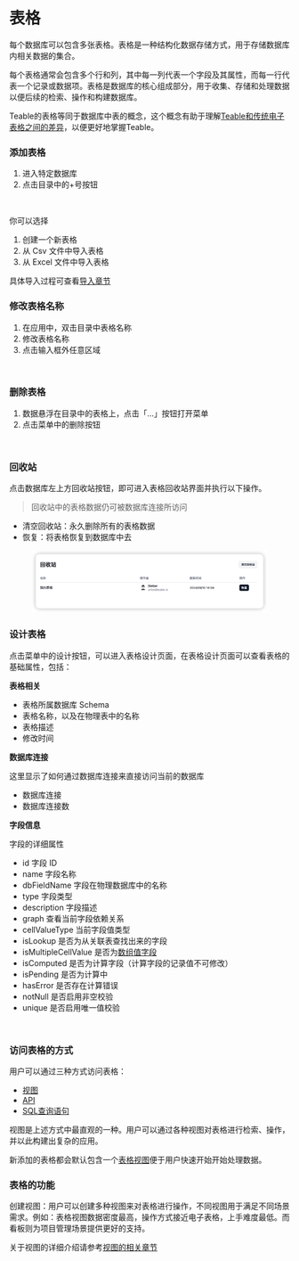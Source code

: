 # 表格

每个数据库可以包含多张表格。表格是一种结构化数据存储方式，用于存储数据库内相关数据的集合。 &#x20;

每个表格通常会包含多个行和列，其中每一列代表一个字段及其属性，而每一行代表一个记录或数据项。表格是数据库的核心组成部分，用于收集、存储和处理数据以便后续的检索、操作和构建数据库。

Teable的表格等同于数据库中表的概念，这个概念有助于理解[Teable和传统电子表格之间的差异](../../heng-xiang-dui-bi/teable-shu-ju-biao-he-dian-zi-biao-ge-de-cha-yi.md)，以便更好地掌握Teable。

### 添加表格

1. 进入特定数据库
2. 点击目录中的+号按钮

<figure><img src="../../.gitbook/assets/image (13).png" alt="" width="320"><figcaption></figcaption></figure>

你可以选择

1. 创建一个新表格
2. 从  Csv 文件中导入表格
3. 从 Excel 文件中导入表格

具体导入过程可查看[导入章节](dao-ru.md)

### 修改表格名称

1. 在应用中，双击目录中表格名称
2. 修改表格名称
3. 点击输入框外任意区域

<figure><img src="../../.gitbook/assets/image (14).png" alt="" width="317"><figcaption></figcaption></figure>

### 删除表格

1. 数据悬浮在目录中的表格上，点击「…」按钮打开菜单
2. 点击菜单中的删除按钮

<figure><img src="../../.gitbook/assets/image (15).png" alt="" width="315"><figcaption></figcaption></figure>



### 回收站

点击数据库左上方回收站按钮，即可进入表格回收站界面并执行以下操作。

> 回收站中的表格数据仍可被数据库连接所访问

* 清空回收站：永久删除所有的表格数据
* 恢复：将表格恢复到数据库中去

<figure><img src="../../.gitbook/assets/image (5) (1).png" alt=""><figcaption></figcaption></figure>

### 设计表格

点击菜单中的设计按钮，可以进入表格设计页面，在表格设计页面可以查看表格的基础属性，包括：

**表格相关**

* 表格所属数据库 Schema
* 表格名称，以及在物理表中的名称
* 表格描述
* 修改时间

**数据库连接**

这里显示了如何通过数据库连接来直接访问当前的数据库

* 数据库连接
* 数据库连接数

**字段信息**

字段的详细属性

* id 字段 ID
* name 字段名称
* dbFieldName 字段在物理数据库中的名称
* type 字段类型
* description 字段描述
* graph 查看当前字段依赖关系
* cellValueType 当前字段值类型
* isLookup 是否为从关联表查找出来的字段
* isMultipleCellValue 是否为[数组值字段](../zi-duan/tong-yong/dan-zhi-yu-duo-zhi.md)
* isComputed 是否为计算字段（计算字段的记录值不可修改）
* isPending 是否为计算中
* hasError 是否存在计算错误
* notNull 是否启用非空校验
* unique 是否启用唯一值校验

<figure><img src="../../.gitbook/assets/image (17).png" alt=""><figcaption></figcaption></figure>

### 访问表格的方式

用户可以通过三种方式访问表格：

* [视图](../shi-tu/)
* [API](../../kai-fa-zhe/api/)
* [SQL查询语句](../../kai-fa-zhe/shu-ju-ku-lian-jie.md)

视图是上述方式中最直观的一种。用户可以通过各种视图对表格进行检索、操作，并以此构建出复杂的应用。

新添加的表格都会默认包含一个[表格视图](../shi-tu/biao-ge-shi-tu.md)便于用户快速开始开始处理数据。

### 表格的功能

创建视图：用户可以创建多种视图来对表格进行操作，不同视图用于满足不同场景需求。例如：表格视图数据密度最高，操作方式接近电子表格，上手难度最低。而看板则为项目管理场景提供更好的支持。

关于视图的详细介绍请参考[视图的相关章节](../shi-tu/)
